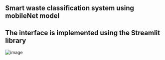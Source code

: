 ## Smart waste classification system using mobileNet model

## The interface is implemented using the Streamlit library


![image](https://github.com/vanmanh1292k/waste-classifier/assets/70771808/9df7407e-6665-4d3f-bd85-b9fa9713fc1b)
